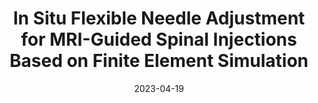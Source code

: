 ---
title: "In Situ Flexible Needle Adjustment for MRI-Guided Spinal Injections Based on Finite Element Simulation"
collection: talks
type: "Conference Presentation"
permalink: /talks/2023-04-19-talk
venue: "2023 International Symposium on Medical Robotics "
date: 2023-04-19
location: "Atlanta, GA, USA"
---